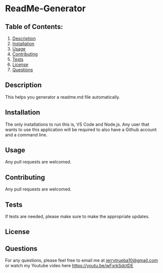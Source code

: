 # ReadMe-Generator

## Table of Contents:
1. [Description](#description)
2. [Installation](#installation)
3. [Usage](#usage)
4. [Contributing](#contributing)
5. [Tests](#tests)
6. [License](#license)
6. [Questions](#questions)

## Description
This helps you generator a readme.md file automatically.

## Installation
The only installations to run this is, VS Code and Node.js. Any user that wants to use this application will be required to also have a Github account and a command line.

## Usage
Any pull requests are welcomed. 

## Contributing
Any pull requests are welcomed. 

## Tests
If tests are needed, please make sure to make the appropriate updates.

## License

## Questions
For any questions, please feel free to email me at jerrytrueba10@gmail.com or watch my Youtube video here https://youtu.be/wFxrkSdctDE
